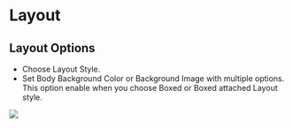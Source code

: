 # Layout

## Layout Options

* Choose Layout Style.
* Set Body Background Color or Background Image with multiple options. This option enable when you choose Boxed or Boxed attached Layout style.

![](http://transvelo.github.io/docs/sportexx/images/theme-options-layout.png)
